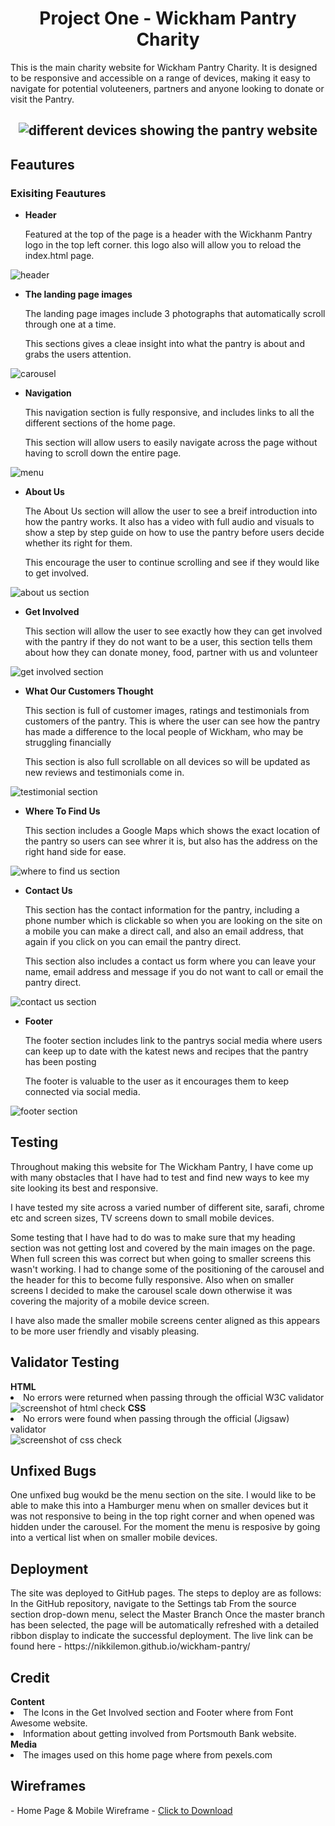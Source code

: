 <h1 align="center">Project One - Wickham Pantry Charity</h1>

This is the main charity website for Wickham Pantry Charity. It is designed to be responsive and accessible on a range of devices, making it easy to navigate for potential voluteeners, partners and anyone looking to donate or visit the Pantry. 

<h2 align="center"> 

<img src="assets/images/screenshot-devices.png" alt="different devices showing the pantry website" title="pantry on different devices">

<h2>Feautures</h2>

<h3>Exisiting Feautures</h3>
<ul>
<li><b>Header</b></li>
<p>Featured at the top of the page is a header with the Wickhanm Pantry logo in the top left corner. this logo also will allow you to reload the index.html page.</p>
</ul>
<img src="assets/images/header.png" alt="header" title="header title">


<ul>
<li><b>The landing page images</b>
</li>
<p>The landing page images include 3 photographs that automatically scroll through one at a time. 

This sections gives a cleae insight into what the pantry is about and grabs the users attention.</p>
</ul>

<img src="assets/images/carousel.png" alt="carousel" title="carousel">

<ul>
<li><b>Navigation</b>
</li>
<p>This navigation section is fully responsive, and includes links to all the different sections of the home page. 

This section will allow users to easily navigate across the page without having to scroll down the entire page.</p>
</ul>

<img src="assets/images/menu.png" alt="menu" title="menu">

<ul>
<li><b>About Us</b>
</li>
<p>The About Us section will allow the user to see a breif introduction into how the pantry works. It also has a video with full audio and visuals to show a step by step guide on how to use the pantry before users decide whether its right for them. 

This encourage the user to continue scrolling and see if they would like to get involved.</p>
</ul>

<img src="assets/images/about-us.png" alt="about us section" title="about us">

<ul>
<li><b>Get Involved</b>
</li>
<p>This section will allow the user to see exactly how they can get involved with the pantry if they do not want to be a user, this section tells them about how they can donate money, food, partner with us and volunteer</p>
</ul>

<img src="assets/images/get-involved.png" alt="get involved section" title="get involved">

<ul>
<li><b>What Our Customers Thought</b>
</li>
<p>This section is full of customer images, ratings and testimonials from customers of the pantry. This is where the user can see how the pantry has made a difference to the local people of Wickham, who may be struggling financially 

This section is also full scrollable on all devices so will be updated as new reviews and testimonials come in.</p>
</ul>

<img src="assets/images/testimonials.png" alt="testimonial section" title="testimonials">

<ul>
<li><b>Where To Find Us</b>
</li>
<p>This section includes a Google Maps which shows the exact location of the pantry so users can see whrer it is, but also has the address on the right hand side for ease. </p>
</ul>

<img src="assets/images/find-us.png" alt="where to find us section" title="find us">

<ul>
<li><b>Contact Us</b>
</li>
<p>This section has the contact information for the pantry, including a phone number which is clickable so when you are looking on the site on a mobile you can make a direct call, and also an email address, that again if you click on you can email the pantry direct. 

This section also includes a contact us form where you can leave your name, email address and message if you do not want to call or email the pantry direct.</p>
</ul>

<img src="assets/images/contact-us.png" alt="contact us section" title="contact us">

<ul>
<li><b>Footer</b>
</li>
<p>The footer section includes link to the pantrys social media where users can keep up to date with the katest news and recipes that the pantry has been posting

The footer is valuable to the user as it encourages them to keep connected via social media.</p>
</ul>

<img src="assets/images/footer.png" alt="footer section" title="footer">

<h2>Testing</h2>

Throughout making this website for The Wickham Pantry, I have come up with many obstacles that I have had to test and find new ways to kee my site looking its best and responsive. 

I have tested my site across a varied number of different site, sarafi, chrome etc and screen sizes, TV screens down to small mobile devices.

Some testing that I have had to do was to make sure that my heading section was not getting lost and covered by the main images on the page. When full screen this was correct but when going to smaller screens this wasn't working. I had to change some of the positioning of the carousel and the header for this to become fully responsive. Also when on smaller screens I decided to make the carousel scale down otherwise it was covering the majority of a mobile device screen. 

I have also made the smaller mobile screens center aligned as this appears to be more user friendly and visably pleasing. 

<h2>Validator Testing</h2>
<b>HTML</b>
<li>No errors were returned when passing through the official W3C validator</li>
<img src="assets/images/html-check.png" alt="screenshot of html check" title="html check">
<b>CSS</b>
<li>No errors were found when passing through the official (Jigsaw) validator</li>
<img src="assets/images/css-check.png" alt="screenshot of css check" title="css check">

<h2>Unfixed Bugs</h2>
<p>One unfixed bug woukd be the menu section on the site. I would like to be able to make this into a Hamburger menu when on smaller devices but it was not responsive to being in the top right corner and when opened was hidden under the carousel. For the moment the menu is resposive by going into a vertical list when on smaller mobile devices.</p>

<h2>Deployment</h2>
The site was deployed to GitHub pages. The steps to deploy are as follows:
In the GitHub repository, navigate to the Settings tab
From the source section drop-down menu, select the Master Branch
Once the master branch has been selected, the page will be automatically refreshed with a detailed ribbon display to indicate the successful deployment.
The live link can be found here - https://nikkilemon.github.io/wickham-pantry/ 


<h2>Credit</h2>
<b>Content</b>
<li>The Icons in the Get Involved section and Footer where from Font Awesome website.</li>
<li>Information about getting involved from Portsmouth Bank website.</li>
<b>Media</b>
<li>The images used on this home page where from pexels.com</li>



<h2>Wireframes</h2>
    - Home Page & Mobile Wireframe - <a href="assets/wireframes/wickham-pantry.pdf" download>Click to Download</a>